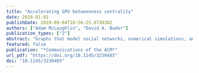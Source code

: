 ```yaml
---
title: "Accelerating GPU betweenness centrality"
date: 2018-01-01
publishDate: 2019-09-04T10:56:25.673038Z
authors: ["Adam McLaughlin", "David A. Bader"]
publication_types: ["2"]
abstract: "Graphs that model social networks, numerical simulations, and the structure of the Internet are enormous and cannot be manually inspected. A popular metric used to analyze these networks is Betweenness Centrality (BC), which has applications in community detection, power grid contingency analysis, and the study of the human brain. However, these analyses come with a high computational cost that prevents the examination of large graphs of interest. Recently, the use of Graphics Processing Units (GPUs) has been promising for efficient processing of unstructured data sets. Prior GPU implementations of BC suffer from large local data structures and inefficient graph traversals that limit scalability and performance. Here we present a hybrid GPU implementation that provides good performance on graphs of arbitrary structure rather than just scale-free graphs as was done previously. Our methods achieve up to 13× speedup on high-diameter graphs and an average of 2.71× speedup overall compared to the best existing GPU algorithm. We also observe near linear speedup when running BC on 192 GPUs."
featured: false
publication: "*Communications of the ACM*"
url_pdf: "https://doi.org/10.1145/3230485"
doi: "10.1145/3230485"
---
```


